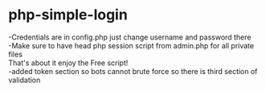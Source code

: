 # php-simple-login 

-Credentials are in config.php just change username and password there
<br>
-Make sure to have head php session script from admin.php for all private files
<br>
That's about it enjoy the Free script!
<br>
-added token section so bots cannot brute force so there is third section of validation

